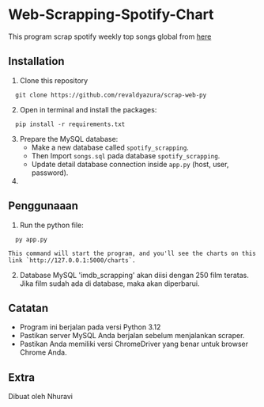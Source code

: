 # Web-Scrapping-Spotify-Chart
This program scrap spotify weekly top songs global from [here](https://quotes.toscrape.com)

## Installation
1. Clone this repository
```
  git clone https://github.com/revaldyazura/scrap-web-py
```
2. Open in terminal and install the packages:
``` 
  pip install -r requirements.txt
```
3. Prepare the MySQL database:
    - Make a new database called `spotify_scrapping`.
    - Then Import `songs.sql` pada database `spotify_scrapping`.
    - Update detail database connection inside `app.py` (host, user, password).
4. 

## Penggunaaan

1. Run the python file:
```
  py app.py
```

    This command will start the program, and you'll see the charts on this link `http://127.0.0.1:5000/charts`.

2. Database MySQL 'imdb_scrapping' akan diisi dengan 250 film teratas. Jika film sudah ada di database, maka akan diperbarui.

## Catatan

- Program ini berjalan pada versi Python 3.12
- Pastikan server MySQL Anda berjalan sebelum menjalankan scraper.
- Pastikan Anda memiliki versi ChromeDriver yang benar untuk browser Chrome Anda.

## Extra

Dibuat oleh Nhuravi